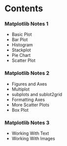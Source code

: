 # Contents

### Matplotlib Notes 1

* Basic Plot
* Bar Plot
* Histogram
* Stackplot
* Pie Chart
* Scatter Plot

### Matplotlib Notes 2

* Figures and Axes
* Multiplot
* subplots and sublot2grid
* Formatting Axes
* More Scatter Plots
* Box Plot

### Matplotlib Notes 3

* Working With Text
* Working With Images
